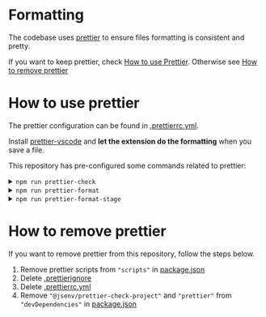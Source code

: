 # Formatting

The codebase uses [prettier](https://prettier.io) to ensure files formatting is consistent and pretty.

If you want to keep prettier, check [How to use Prettier](#How-to-use-prettier). Otherwise see [How to remove prettier](#How-to-remove-prettier)

# How to use prettier

The prettier configuration can be found in [.prettierrc.yml](../../.prettierrc.yml).

Install [prettier-vscode](https://marketplace.visualstudio.com/items?itemName=esbenp.prettier-vscode) and **let the extension do the formatting** when you save a file.

This repository has pre-configured some commands related to prettier:

<details>
  <summary><code>npm run prettier-check</code></summary>

Logs files matching and not matching prettier formatting.

![stuff](./prettier-check-terminal.png)

</details>

<details>
  <summary><code>npm run prettier-format</code></summary>

Format all files in the project.

![stuff](./prettier-format-terminal.png)

</details>

<details>
  <summary><code>npm run prettier-format-stage</code></summary>

Format all files in the [git staging area](https://softwareengineering.stackexchange.com/a/119790)

![stuff](./prettier-format-stage-terminal.png)

</details>

# How to remove prettier

If you want to remove prettier from this repository, follow the steps below.

1. Remove prettier scripts from `"scripts"` in [package.json](../../package.json#L47)
2. Delete [.prettierignore](../../.prettierignore)
3. Delete [.prettierrc.yml](../../.prettierrc.yml)
4. Remove `"@jsenv/prettier-check-project"` and `"prettier"` from `"devDependencies"` in [package.json](../../package.json#L63)

